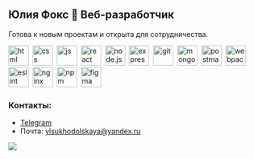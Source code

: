 ## Юлия Фокс 🦊 Веб-разработчик

Готова к новым проектам и открыта для сотрудничества.


<img src="https://cdn.jsdelivr.net/gh/devicons/devicon/icons/html5/html5-plain-wordmark.svg" width="40" height="40" title="html"/>&nbsp;
<img src="https://cdn.jsdelivr.net/gh/devicons/devicon/icons/css3/css3-plain-wordmark.svg" width="40" height="40" title="css"/>&nbsp;
<img src="https://cdn.jsdelivr.net/gh/devicons/devicon/icons/javascript/javascript-original.svg" width="40" height="40" title="js"/>&nbsp;
<img src="https://cdn.jsdelivr.net/gh/devicons/devicon/icons/react/react-original-wordmark.svg" width="40" height="40" title="react"/>&nbsp;
<img src="https://cdn.jsdelivr.net/gh/devicons/devicon/icons/nodejs/nodejs-original-wordmark.svg" width="40" height="40" title="node.js"/>&nbsp;
<img src="https://cdn.jsdelivr.net/gh/devicons/devicon/icons/express/express-original-wordmark.svg" width="40" height="40" title="express"/>&nbsp;
<img src="https://cdn.jsdelivr.net/gh/devicons/devicon/icons/git/git-plain-wordmark.svg" width="40" height="40" title="git"/>&nbsp;
<img src="https://cdn.jsdelivr.net/gh/devicons/devicon/icons/mongodb/mongodb-original-wordmark.svg" width="40" height="40" title="mongodb"/>&nbsp;
<img src="https://uxwing.com/wp-content/themes/uxwing/download/brands-and-social-media/postman-icon.png" width="40" height="40" title="postman"/>&nbsp;
<img src="https://cdn.jsdelivr.net/gh/devicons/devicon/icons/webpack/webpack-plain-wordmark.svg" width="40" height="40" title="webpack"/>&nbsp;
<img src="https://cdn.jsdelivr.net/gh/devicons/devicon/icons/eslint/eslint-original-wordmark.svg" width="40" height="40" title="eslint"/>&nbsp;
<img src="https://cdn.jsdelivr.net/gh/devicons/devicon/icons/nginx/nginx-original.svg" width="40" height="40" title="nginx"/>&nbsp;
<img src="https://cdn.jsdelivr.net/gh/devicons/devicon/icons/npm/npm-original-wordmark.svg" width="40" height="40" title="npm"/>&nbsp;
<img src="https://cdn.jsdelivr.net/gh/devicons/devicon/icons/figma/figma-original.svg" width="40" height="40" title="figma"/>&nbsp;

          
### Контакты:
- [Telegram](https://t.me/julia_super_fox)
- Почта: ylsukhodolskaya@yandex.ru

![](http://github-profile-summary-cards.vercel.app/api/cards/profile-details?username=ylsukhodolskaya&theme=github)

<!--
**ylsukhodolskaya/ylsukhodolskaya** is a ✨ _special_ ✨ repository because its `README.md` (this file) appears on your GitHub profile.

Here are some ideas to get you started:

- 🔭 I’m currently working on ...
- 🌱 I’m currently learning ...
- 👯 I’m looking to collaborate on ...
- 🤔 I’m looking for help with ...
- 💬 Ask me about ...
- 📫 How to reach me: ...
- 😄 Pronouns: ...
- ⚡ Fun fact: ...
-->
